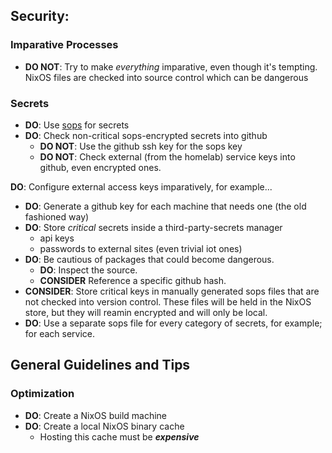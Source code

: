 
## Security:

### Imparative Processes
- **DO NOT**: Try to make *everything* imparative, even though it's tempting.  NixOS files are checked into source control which can be dangerous

### Secrets
- **DO**: Use [sops](https://github.com/mic92/sops-nix) for secrets
- **DO**: Check non-critical sops-encrypted secrets into github
  - **DO NOT**: Use the github ssh key for the sops key
  - **DO NOT**: Check external (from the homelab) service keys into github, even encrypted ones.

 **DO**: Configure external access keys imparatively, for example...
  - **DO**: Generate a github key for each machine that needs one (the old fashioned way)
  - **DO**: Store *critical* secrets inside a third-party-secrets manager
    - api keys
    - passwords to external sites (even trivial iot ones)
- **DO**: Be cautious of packages that could become dangerous.
  - **DO**: Inspect the source.
  - **CONSIDER** Reference a specific github hash.
- **CONSIDER**: Store critical keys in manually generated sops files that are not checked into version control.  These files will be held in the NixOS store, but they will reamin encrypted and will only be local.
- **DO**: Use a separate sops file for every category of secrets, for example; for each service.

## General Guidelines and Tips

### Optimization
- **DO**: Create a NixOS build machine
- **DO**: Create a local NixOS binary cache
  - Hosting this cache must be ***expensive***


